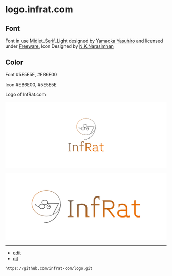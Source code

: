 # logo.infrat.com



## Font


Font in use <a target="_blank" href="http://www.yoworks.com/midiet/index.html">Midiet_Serif_Light</a> designed by
<a target="_blank" href="http://www.yoworks.com/">Yamaoka Yasuhiro</a>
and licensed under
<a target="_blank" href="https://www.fontsquirrel.com/license/midiet">Freeware.</a>
Icon Designed by
<a target="_blank" href="https://thenounproject.com/animnarsi@yahoo.com">N.K.Narasimhan</a>



## Color


Font
#5E5E5E, #EB6E00


Icon
#EB6E00, #5E5E5E



Logo of InfRat.com

![1/cover.png](1/cover.png)

![2/cover.png](2/cover.png)

---
+ [edit](https://github.com/infrat-com/logo/edit/master/README.md)
+ [git](https://github.com/infrat-com/logo)
```
https://github.com/infrat-com/logo.git
```
